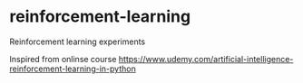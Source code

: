 # reinforcement-learning
Reinforcement learning experiments

Inspired from onlinse course https://www.udemy.com/artificial-intelligence-reinforcement-learning-in-python